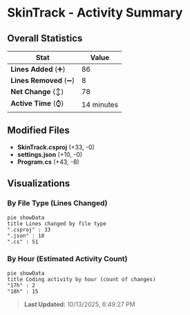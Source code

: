 # SkinTrack - Activity Summary 

## Overall Statistics

| Stat                   | Value                                                             |
| ---------------------- | ----------------------------------------------------------------- |
| **Lines Added** (➕)   | 86                                          |
| **Lines Removed** (➖) | 8                                        |
| **Net Change** (↕)    | 78                |
| **Active Time** (⌚)   | 14 minutes |


## Modified Files
- **SkinTrack.csproj** (+33, -0)
- **settings.json** (+10, -0)
- **Program.cs** (+43, -8)

## Visualizations

### By File Type (Lines Changed)

```mermaid
pie showData
title Lines changed by file type
".csproj" : 33
".json" : 10
".cs" : 51
```

### By Hour (Estimated Activity Count)

```mermaid
pie showData
title Coding activity by hour (count of changes)
"17h" : 2
"18h" : 15
```


> **Last Updated:** 10/13/2025, 6:49:27 PM
